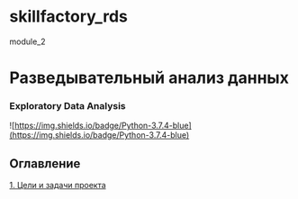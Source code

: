 # skillfactory_rds  
module_2  

# Разведывательный анализ данных
### Exploratory Data Analysis

![https://img.shields.io/badge/Python-3.7.4-blue](https://img.shields.io/badge/Python-3.7.4-blue)

## Оглавление  
[1. Цели и задачи проекта](https://github.com/greg-kan/skillfactory_rds/blob/master/README.md#Цели_и_задачи_проекта)  
